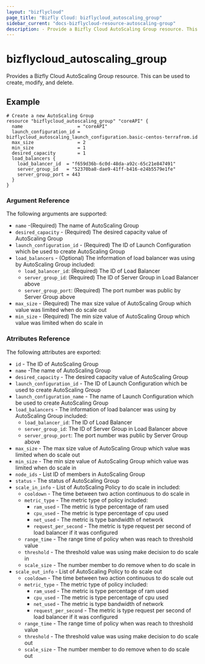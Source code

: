 ```yaml
---
layout: "bizflycloud"
page_title: "Bizfly Cloud: bizflycloud_autoscaling_group"
sidebar_current: "docs-bizflycloud-resource-autoscaling-group"
description: - Provide a Bizfly Cloud AutoScaling Group resource. This can be used to create, modify, and delete.
---
```


# bizflycloud\_autoscaling\_group

Provides a Bizfly Cloud AutoScaling Group resource. This can be used to create, modify, and delete.

## Example
```hcl
# Create a new AutoScaling Group
resource "bizflycloud_autoscaling_group" "coreAPI" {
  name                    = "coreAPI"
  launch_configuration_id = bizflycloud_autoscaling_launch_configuration.basic-centos-terrafrom.id
  max_size                = 2
  min_size                = 1
  desired_capacity        = 1
  load_balancers {
    load_balancer_id  = "f659d36b-6c0d-48da-a92c-65c21e847491"
    server_group_id   = "52370ba8-dae9-41ff-b416-e24b5579e1fe"
    server_group_port = 443
  }
}
```

### Argument Reference

The following arguments are supported:

* `name` -(Required) The name of AutoScaling Group
* `desired_capacity` - (Required) The desired capacity value of AutoScaling Group
* `launch_configuration_id` - (Required) The ID of Launch Configuration which be used to create AutoScaling Group
* `load_balancers` - (Optional) The information of load balancer was using by AutoScaling Group included:
    - `load_balancer_id`: (Required) The ID of Load Balancer
    - `server_group_id`: (Required) The ID of Server Group in Load Balancer above
    - `server_group_port`: (Required) The port number was public by Server Group above
* `max_size` - (Required) The max size value of AutoScaling Group which value was limited when do scale out
* `min_size` - (Required) The min size value of AutoScaling Group which value was limited when do scale in


### Atrributes Reference

The following attributes are exported:

* `id` - The ID of AutoScaling Group
* `name` -The name of AutoScaling Group
* `desired_capacity` - The desired capacity value of AutoScaling Group
* `launch_configuration_id` - The ID of Launch Configuration which be used to create AutoScaling Group
* `launch_configuration_name` - The name of Launch Configuration which be used to create AutoScaling Group
* `load_balancers` - The information of load balancer was using by AutoScaling Group included:
    - `load_balancer_id`: The ID of Load Balancer
    - `server_group_id`: The ID of Server Group in Load Balancer above
    - `server_group_port`: The port number was public by Server Group above
* `max_size` - The max size value of AutoScaling Group which value was limited when do scale out
* `min_size` - The min size value of AutoScaling Group which value was limited when do scale in
* `node_ids` - List ID of members in AutoScaling Group
* `status` - The status of AutoScaling Group
* `scale_in_info` - List of AutoScaling Policy to do scale in included:
    - `cooldown` - The time between two action continuous to do scale in
    - `metric_type` - The metric type of policy included:
        - `ram_used` - The metric is type percentage of ram used
        - `cpu_used` - The metric is type percentage of cpu used
        - `net_used` - The metric is type bandwidth of network
        - `request_per_second` - The metric is type request per second of load balancer if it was configured
    - `range_time` - The range time of policy when was reach to threshold value
    - `threshold` - The threshold value was using make decision to do scale in
    - `scale_size` - The number member to do remove when to do scale in
* `scale_out_info` - List of AutoScaling Policy to do scale out
    - `cooldown` - The time between two action continuous to do scale out
    - `metric_type` - The metric type of policy included:
        - `ram_used` - The metric is type percentage of ram used
        - `cpu_used` - The metric is type percentage of cpu used
        - `net_used` - The metric is type bandwidth of network
        - `request_per_second` - The metric is type request per second of load balancer if it was configured
    - `range_time` - The range time of policy when was reach to threshold value
    - `threshold` - The threshold value was using make decision to do scale out
    - `scale_size` - The number member to do remove when to do scale out